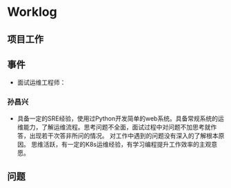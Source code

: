 # Worklog

## 项目工作



## 事件

* 面试运维工程师：

### 孙昌兴

* 具备一定的SRE经验，使用过Python开发简单的web系统。具备常规系统的运维能力，了解运维流程。思考问题不全面，面试过程中对问题不加思考就作答，出现若干次答非所问的情况。 对工作中遇到的问题没有深入的了解根本原因。 思维活跃，有一定的K8s运维经验，有学习编程提升工作效率的主观意愿。

## 问题
